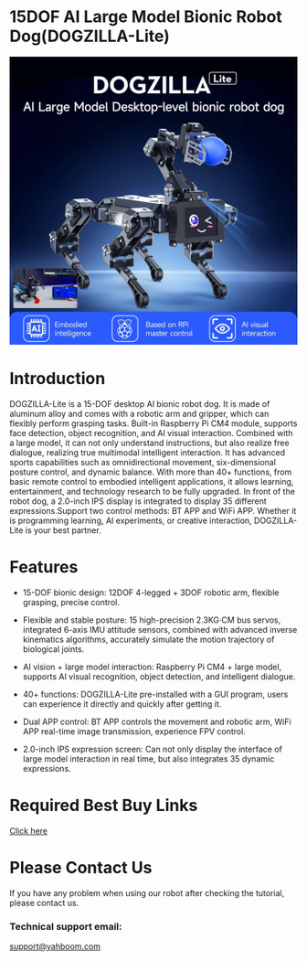 # 15DOF AI Large Model Bionic Robot Dog(DOGZILLA-Lite)
![](https://github.com/YahboomTechnology/DOGZILLA-Lite/blob/main/DOGZILLA-Lite.jpg)
# Introduction
DOGZILLA-Lite is a 15-DOF desktop AI bionic robot dog. It is made of aluminum alloy and comes with a robotic arm and gripper, which can flexibly perform grasping tasks. Built-in Raspberry Pi CM4 module, supports face detection, object recognition, and AI visual interaction. Combined with a large model, it can not only understand instructions, but also realize free dialogue, realizing true multimodal intelligent interaction. It has advanced sports capabilities such as omnidirectional movement, six-dimensional posture control, and dynamic balance. With more than 40+ functions, from basic remote control to embodied intelligent applications, it allows learning, entertainment, and technology research to be fully upgraded. In front of the robot dog, a 2.0-inch IPS display is integrated to display 35 different expressions.Support two control methods: BT APP and WiFi APP. Whether it is programming learning, AI experiments, or creative interaction, DOGZILLA-Lite is your best partner.

# Features
* 15-DOF bionic design: 12DOF 4-legged + 3DOF robotic arm, flexible grasping, precise control.
  
* Flexible and stable posture: 15 high-precision 2.3KG·CM bus servos, integrated 6-axis IMU attitude sensors, combined with advanced inverse kinematics algorithms, accurately simulate the motion trajectory of biological joints.
  
* AI vision + large model interaction: Raspberry Pi CM4 + large model, supports AI visual recognition, object detection, and intelligent dialogue.
  
* 40+ functions: DOGZILLA-Lite pre-installed with a GUI program, users can experience it directly and quickly after getting it.
  
* Dual APP control: BT APP controls the movement and robotic arm, WiFi APP real-time image transmission, experience FPV control.
  
* 2.0-inch IPS expression screen: Can not only display the interface of large model interaction in real time, but also integrates 35 dynamic expressions.

# Required Best Buy Links
[Click here](https://category.yahboom.net/products/dogzilla-lite)

# Please Contact Us
If you have any problem when using our robot after checking the tutorial, please contact us.

### Technical support email: 
support@yahboom.com
